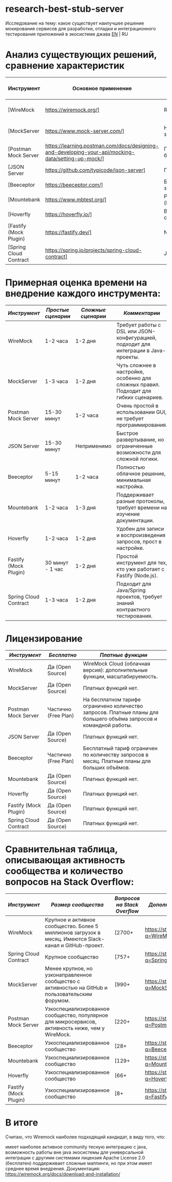 # research-best-stub-server
Исследование на тему: какое существует наилучшее решение мокирования сервисов для разработки, отладки и интеграционного тестирования приложений в экосистеме джава
[EN](README.md) | RU

# Анализ существующих решений, сравнение характеристик

|Инструмент|Основное применение|Простота использования|Поддержка сложной логики|Формат ответов|Способ развертывания|Особенности|
|---|---|---|---|---|---|---|
|[WireMock|https://wiremock.org/]|REST и SOAP API|Средняя|Высокая|JSON, XML, другие|Java-приложение, Docker|Запись и воспроизведение запросов, интеграция с тестами|
|[MockServer|https://www.mock-server.com/]|HTTP/HTTPS заглушки|Средняя|Высокая|Любой|Java, standalone, Docker|Динамическое изменение поведения|
|[Postman Mock Server|https://learning.postman.com/docs/designing-and-developing-your-api/mocking-data/setting-up-mock/]|Прототипы и быстрые проверки|Очень простая|Низкая|JSON|Встроенный в Postman|Легкость настройки, динамические переменные|
|[JSON Server|https://github.com/typicode/json-server]|Простые REST API|Очень простая|Низкая|JSON|Node.js-приложение|Минимальные усилия: только JSON-файл|
|[Beeceptor|https://beeceptor.com/]|Быстрое создание заглушек|Очень простая|Средняя|JSON|Облачный сервис|Удобный веб-интерфейс, без локальной установки|
|[Mountebank|https://www.mbtest.org/]|Разные протоколы (HTTP, TCP, SMTP)|Средняя|Высокая|Любой|Node.js, standalone|Универсальность, подходит для многопротокольных систем|
|[Hoverfly|https://hoverfly.io/]|Высоконагруженные системы|Средняя|Высокая|JSON|Standalone, Docker|Поддержка записи и воспроизведения запросов|
|[Fastify (Mock Plugin)|https://fastify.dev/]|Node.js с Fastify|Простая|Низкая|JSON|Node.js-приложение|Хорошо интегрируется в проекты на Fastify|
|[Spring Cloud Contract|https://spring.io/projects/spring-cloud-contract]|Java и Spring|Средняя|Высокая|JSON, XML, другие|Spring-приложение, Docker|Контрактное тестирование, генерация заглушек из контрактов|



# Примерная оценка времени на внедрение каждого инструмента:

|*Инструмент*|*Простые сценарии*|*Сложные сценарии*|*Комментарии*|
|---|---|---|---|
|WireMock|1-2 часа|1-2 дня|Требует работы с DSL или JSON-конфигурацией, подходит для интеграции в Java-проекты.|
|MockServer|1-3 часа|1-2 дня|Чуть сложнее в настройке, особенно для сложных правил. Подходит для гибких сценариев.|
|Postman Mock Server|15-30 минут|1-2 часа|Очень простой в использовании GUI, не требует программирования.|
|JSON Server|15-30 минут|Неприменимо|Быстрое развертывание, но ограниченные возможности для сложной логики.|
|Beeceptor|5-15 минут|1-2 часа|Полностью облачное решение, минимальная настройка.|
|Mountebank|1-2 часа|1-3 дня|Поддерживает разные протоколы, требует времени на изучение документации.|
|Hoverfly|1-2 часа|1-2 дня|Удобен для записи и воспроизведения запросов, прост в настройке.|
|Fastify (Mock Plugin)|30 минут - 1 час|1-2 дня|Простой инструмент для тех, кто уже работает с Fastify (Node.js).|
|Spring Cloud Contract|1-3 часа|1-2 дня|Подходит для Java/Spring проектов, требует знаний контрактного тестирования.|


# Лицензирование

|*Инструмент*|*Бесплатно*|*Платные функции*|
|---|---|---|
|WireMock|Да (Open Source)|WireMock Cloud (облачная версия): дополнительные функции, масштабируемость.|
|MockServer|Да (Open Source)|Платных функций нет.|
|Postman Mock Server|Частично (Free Plan)|На бесплатном тарифе ограничено количество запросов. Платные планы для большего объёма запросов и командной работы.|
|JSON Server|Да (Open Source)|Платных функций нет.|
|Beeceptor|Частично (Free Plan)|Бесплатный тариф ограничен по количеству запросов в месяц. Платные планы для больших объёмов.|
|Mountebank|Да (Open Source)|Платных функций нет.|
|Hoverfly|Да (Open Source)|Платных функций нет.|
|Fastify (Mock Plugin)|Да (Open Source)|Платных функций нет.|
|Spring Cloud Contract|Да (Open Source)|Платных функций нет.|


# Сравнительная таблица, описывающая активность сообщества и количество вопросов на Stack Overflow:

|*Инструмент*|*Размер сообщества*|*Вопросов на Stack Overflow*|*Дополнительные показатели*|
|---|---|---|---|
|WireMock|Крупное и активное сообщество. Более 5 миллионов загрузок в месяц. Имеются Slack-канал и GitHub-проект.|[2700+​|https://stackoverflow.com/search?q=WireMock]|Обширная документация, готовые шаблоны API, есть облачная версия для использования в командах.|
|Spring Cloud Contract|Крупное сообщество|[757+|https://stackoverflow.com/search?q=Spring+Cloud+Contract]|Поддерживается сообществом на GitHub и в других каналах.|
|MockServer|Менее крупное, но узконаправленное сообщество с активностью на GitHub и пользовательским форумом.|[990+​|https://stackoverflow.com/search?q=MockServer]|Mailing list для пользователей и активное обсуждение на GitHub.|
|Postman Mock Server|Узкоспециализированное сообщество, популярное для микросервисов, активность ниже, чем у WireMock.|[220+|https://stackoverflow.com/search?q=Postman+Mock+Server]|Большое сообщество пользователей через Postman (многие используют для API тестирования).|
|Beeceptor|Узкоспециализированное сообщество|[28+|https://stackoverflow.com/search?q=Beeceptor]| |
|Mountebank|Узкоспециализированное сообщество|[129+|https://stackoverflow.com/search?q=Mountebank]|Поддерживается активным сообществом на GitHub.|
|Hoverfly|Узкоспециализированное сообщество|[66+|https://stackoverflow.com/search?q=Hoverfly]|Поддержка ограничена активными участниками проекта.|
|Fastify (Mock Plugin)|Узкоспециализированное сообщество|[8+|https://stackoverflow.com/search?q=Fastify+%28Mock+Plugin%29]|Активное сообщество разработчиков Fastify.|


# В итоге 

Считаю, что Wiremock наиболее подходящий кандидат, в виду того, что:

имеет наиболее активное community
тесную интеграцию с java,
возможность работы вне java экосистемы для универсальной интеграции с другими системами
лицензия Apache License 2.0 (бесплатен)
поддерживает сложные маппинги, но при этом имеет среднее время внедрения.
Документация: https://wiremock.org/docs/download-and-installation/
